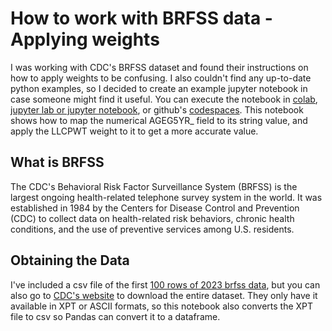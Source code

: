 # How to work with BRFSS data - Applying weights

I was working with CDC's BRFSS dataset and found their instructions on how to apply weights to be confusing. I also couldn't find any up-to-date python examples, so I decided to create an example
jupyter notebook in case someone might find it useful. You can execute the notebook in [colab](https://colab.research.google.com/), [jupyter lab or jupyter notebook](https://jupyter.org/install), or github's [codespaces](https://github.com/features/codespaces). 
This notebook shows how to map the numerical AGEG5YR_ field to its string value, and apply the LLCPWT weight to it to get a more accurate value.

## What is BRFSS
The CDC's Behavioral Risk Factor Surveillance System (BRFSS) is the largest ongoing health-related telephone survey system in the world. It was established in 1984 by the Centers for Disease Control and Prevention (CDC) to collect data on health-related risk behaviors, chronic health conditions, 
and the use of preventive services among U.S. residents.

## Obtaining the Data
I've included a csv file of the first [100 rows of 2023 brfss data](https://github.com/kramduckner/apply-weights-with-brfss-example/blob/main/first_100_rows_brfss_2023.csv), but you can also go to [CDC's website](https://www.cdc.gov/brfss/annual_data/annual_2023.html) to download the entire dataset.
They only have it available in XPT or ASCII formats, so this notebook also converts the XPT file to csv so Pandas can convert it to a dataframe.

